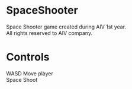 # SpaceShooter
Space Shooter game created during AIV 1st year.<br/>
All rights reserved to AIV company.

# Controls
WASD   Move player<br/>
Space  Shoot
